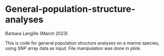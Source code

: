 # General-population-structure-analyses
Barbara Langille (March 2023)

This is code for general population structure analyses on a marine species, using SNP array data as input. File manipulation was done in plink.  
